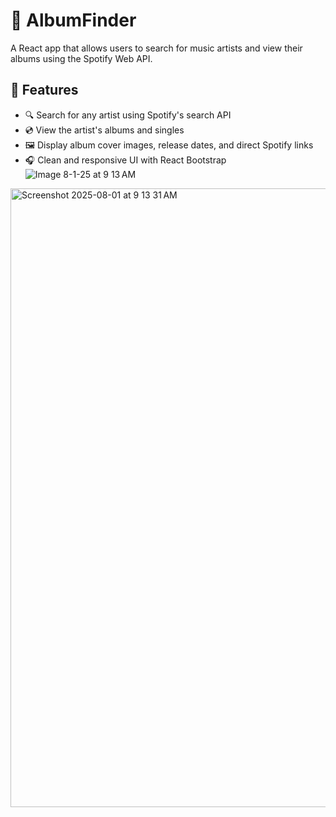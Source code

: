 # 🎵 AlbumFinder

A React app that allows users to search for music artists and view their albums using the Spotify Web API.

## 🚀 Features

- 🔍 Search for any artist using Spotify's search API
- 💿 View the artist's albums and singles
- 🖼️ Display album cover images, release dates, and direct Spotify links
- 🎧 Clean and responsive UI with React Bootstrap
![Image 8-1-25 at 9 13 AM](https://github.com/user-attachments/assets/943ca85b-9466-4a5e-a166-05fb3dee344a)
<img width="1727" height="990" alt="Screenshot 2025-08-01 at 9 13 31 AM" src="https://github.com/user-attachments/assets/32080869-45d2-4b7e-9c9d-1a33f87641e6" />
